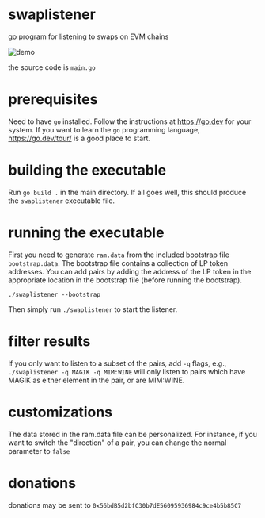 # swaplistener
go program for listening to swaps on EVM chains

![demo](https://user-images.githubusercontent.com/107820179/174557681-cda49e44-605a-4e06-8872-0674e9528d85.png)

the source code is `main.go`

# prerequisites
Need to have `go` installed. Follow the instructions at https://go.dev for your system. If you want to learn the `go` programming language, https://go.dev/tour/ is a good place to start.

# building the executable
Run `go build .` in the main directory. 
If all goes well, this should produce the `swaplistener` executable file.

# running the executable
First you need to generate `ram.data` from the included bootstrap file `bootstrap.data`. The bootstrap file contains a collection of LP token addresses. You can add pairs by adding the address of the LP token in the appropriate location in the bootstrap file (before running the bootstrap).

`./swaplistener --bootstrap`

Then simply run `./swaplistener` to start the listener. 

# filter results
If you only want to listen to a subset of the pairs, add `-q` flags, e.g.,
`./swaplistener -q MAGIK -q MIM:WINE`
will only listen to pairs which have MAGIK as either element in the pair, or are MIM:WINE.

# customizations

The data stored in the ram.data file can be personalized. For instance, if you want to switch the "direction" of a pair, you can change the normal parameter to `false`

# donations
donations may be sent to `0x56bdB5d2bfC30b7dE56095936984c9ce4b5b85C7`
